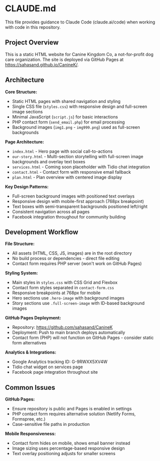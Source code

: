 # CLAUDE.md

This file provides guidance to Claude Code (claude.ai/code) when working with code in this repository.

## Project Overview

This is a static HTML website for Canine Kingdom Co, a not-for-profit dog care organization. The site is deployed via GitHub Pages at https://sahasand.github.io/CanineK/.

## Architecture

**Core Structure:**
- Static HTML pages with shared navigation and styling
- Single CSS file (`styles.css`) with responsive design and full-screen image sections
- Minimal JavaScript (`script.js`) for basic interactions
- PHP contact form (`send_email.php`) for email processing
- Background images (`img1.png` - `img999.png`) used as full-screen backgrounds

**Page Architecture:**
- `index.html` - Hero page with social call-to-actions
- `our-story.html` - Multi-section storytelling with full-screen image backgrounds and overlay text boxes
- `services.html` - Coming soon placeholder with Tidio chat integration
- `contact.html` - Contact form with responsive email fallback
- `plan.html` - Plan overview with centered image display

**Key Design Patterns:**
- Full-screen background images with positioned text overlays
- Responsive design with mobile-first approach (768px breakpoint)
- Text boxes with semi-transparent backgrounds positioned left/right
- Consistent navigation across all pages
- Facebook integration throughout for community building

## Development Workflow

**File Structure:**
- All assets (HTML, CSS, JS, images) are in the root directory
- No build process or dependencies - direct file editing
- Contact form requires PHP server (won't work on GitHub Pages)

**Styling System:**
- Main styles in `styles.css` with CSS Grid and Flexbox
- Contact form styles separated in `contact-form.css`
- Responsive breakpoints at 768px for mobile
- Hero sections use `.hero-image` with background images
- Story sections use `.full-screen-image` with ID-based background images

**GitHub Pages Deployment:**
- Repository: https://github.com/sahasand/CanineK
- Deployment: Push to main branch deploys automatically
- Contact form (PHP) will not function on GitHub Pages - consider static form alternatives

**Analytics & Integrations:**
- Google Analytics tracking ID: G-9RWXX5XV4W
- Tidio chat widget on services page
- Facebook page integration throughout site

## Common Issues

**GitHub Pages:**
- Ensure repository is public and Pages is enabled in settings
- PHP contact form requires alternative solution (Netlify Forms, Formspree, etc.)
- Case-sensitive file paths in production

**Mobile Responsiveness:**
- Contact form hides on mobile, shows email banner instead
- Image sizing uses percentage-based responsive design
- Text overlay positioning adjusts for smaller screens